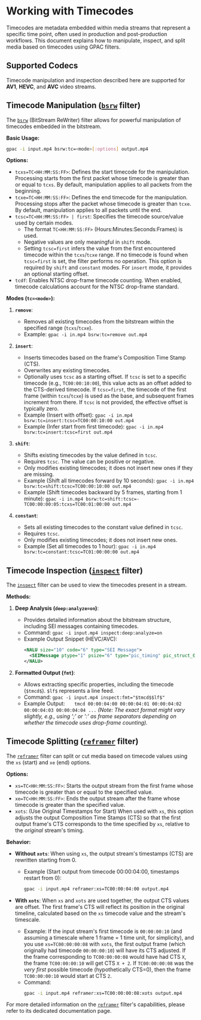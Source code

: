# Working with Timecodes

Timecodes are metadata embedded within media streams that represent a specific time point, often used in production and post-production workflows. This document explains how to manipulate, inspect, and split media based on timecodes using GPAC filters.

## Supported Codecs

Timecode manipulation and inspection described here are supported for **AV1**, **HEVC**, and **AVC** video streams.

## Timecode Manipulation ([`bsrw`](bsrw) filter)

The [`bsrw`](bsrw) (BitStream ReWriter) filter allows for powerful manipulation of timecodes embedded in the bitstream.

**Basic Usage:**

```bash
gpac -i input.mp4 bsrw:tc=<mode>[:options] output.mp4
```

**Options:**

- `tcxs=TC<HH:MM:SS:FF>`: Defines the start timecode for the manipulation. Processing starts from the first packet whose timecode is greater than or equal to `tcxs`. By default, manipulation applies to all packets from the beginning.
- `tcxe=TC<HH:MM:SS:FF>`: Defines the end timecode for the manipulation. Processing stops after the packet whose timecode is greater than `tcxe`. By default, manipulation applies to all packets until the end.
- `tcsc=TC<HH:MM:SS:FF> | first`: Specifies the timecode source/value used by certain modes.
  - The format `TC<HH:MM:SS:FF>` (Hours:Minutes:Seconds:Frames) is used.
  - Negative values are only meaningful in `shift` mode.
  - Setting `tcsc=first` infers the value from the first encountered timecode within the `tcxs`/`tcxe` range. If no timecode is found when `tcsc=first` is set, the filter performs no operation. This option is required by `shift` and `constant` modes. For `insert` mode, it provides an optional starting offset.
- `tcdf`: Enables NTSC drop-frame timecode counting. When enabled, timecode calculations account for the NTSC drop-frame standard.

**Modes (`tc=<mode>`):**

1.  **`remove`**:

    - Removes all existing timecodes from the bitstream within the specified range (`tcxs`/`tcxe`).
    - Example: `gpac -i in.mp4 bsrw:tc=remove out.mp4`

2.  **`insert`**:

    - Inserts timecodes based on the frame's Composition Time Stamp (CTS).
    - Overwrites any existing timecodes.
    - Optionally uses `tcsc` as a starting offset. If `tcsc` is set to a specific timecode (e.g., `TC00:00:10:00`), this value acts as an offset added to the CTS-derived timecode. If `tcsc=first`, the timecode of the first frame (within `tcxs`/`tcxe`) is used as the base, and subsequent frames increment from there. If `tcsc` is not provided, the effective offset is typically zero.
    - Example (Insert with offset): `gpac -i in.mp4 bsrw:tc=insert:tcsc=TC00:00:10:00 out.mp4`
    - Example (Infer start from first timecode): `gpac -i in.mp4 bsrw:tc=insert:tcsc=first out.mp4`

3.  **`shift`**:

    - Shifts existing timecodes by the value defined in `tcsc`.
    - Requires `tcsc`. The value can be positive or negative.
    - Only modifies existing timecodes; it does not insert new ones if they are missing.
    - Example (Shift all timecodes forward by 10 seconds): `gpac -i in.mp4 bsrw:tc=shift:tcsc=TC00:00:10:00 out.mp4`
    - Example (Shift timecodes backward by 5 frames, starting from 1 minute): `gpac -i in.mp4 bsrw:tc=shift:tcsc=-TC00:00:00:05:tcxs=TC00:01:00:00 out.mp4`

4.  **`constant`**:
    - Sets all existing timecodes to the constant value defined in `tcsc`.
    - Requires `tcsc`.
    - Only modifies existing timecodes; it does not insert new ones.
    - Example (Set all timecodes to 1 hour): `gpac -i in.mp4 bsrw:tc=constant:tcsc=TC01:00:00:00 out.mp4`

## Timecode Inspection ([`inspect`](inspect) filter)

The [`inspect`](inspect) filter can be used to view the timecodes present in a stream.

**Methods:**

1.  **Deep Analysis (`deep:analyze=on`)**:

    - Provides detailed information about the bitstream structure, including SEI messages containing timecodes.
    - Command: `gpac -i input.mp4 inspect:deep:analyze=on`
    - Example Output Snippet (HEVC/AVC):
      ```xml
      <NALU size="10" code="6" type="SEI Message">
        <SEIMessage ptype="1" psize="6" type="pic_timing" pic_struct_0="0" num_clock_ts="1" clock_timestamp_flag_0="1" nuit_field_based_flag_0="0" counting_type_0="0" full_timestamp_flag_0="1" discontinuity_flag_0="0" cnt_dropped_flag_0="0" time_code_0="00:00:07:07"/>
      </NALU>
      ```

2.  **Formatted Output (`fmt`)**:
    - Allows extracting specific properties, including the timecode (`$tmcd$`). `$lf$` represents a line feed.
    - Command: `gpac -i input.mp4 inspect:fmt="$tmcd$$lf$"`
    - Example Output:
      `    tmcd
    00:00:04:00
    00:00:04:01
    00:00:04:02
    00:00:04:03
    00:00:04:04
    ...
   `
      _(Note: The exact format might vary slightly, e.g., using ';' or ':' as frame separators depending on whether the timecode uses drop-frame counting)._

## Timecode Splitting ([`reframer`](reframer) filter)

The [`reframer`](reframer) filter can split or cut media based on timecode values using the `xs` (start) and `xe` (end) options.

**Options:**

- `xs=TC<HH:MM:SS:FF>`: Starts the output stream from the first frame whose timecode is greater than or equal to the specified value.
- `xe=TC<HH:MM:SS:FF>`: Ends the output stream after the frame whose timecode is greater than the specified value.
- `xots`: (Use Original Timestamps for Start) When used with `xs`, this option adjusts the output Composition Time Stamps (CTS) so that the first output frame's CTS corresponds to the time specified by `xs`, relative to the _original_ stream's timing.

**Behavior:**

- **Without `xots`**: When using `xs`, the output stream's timestamps (CTS) are rewritten starting from 0.

  - Example (Start output from timecode 00:00:04:00, timestamps restart from 0):
    ```bash
    gpac -i input.mp4 reframer:xs=TC00:00:04:00 output.mp4
    ```

- **With `xots`**: When `xs` and `xots` are used together, the output CTS values are offset. The first frame's CTS will reflect its position in the original timeline, calculated based on the `xs` timecode value and the stream's timescale.
  - Example: If the input stream's first timecode is `00:00:00:10` (and assuming a timescale where 1 frame = 1 time unit, for simplicity), and you use `xs=TC00:00:00:08` with `xots`, the first output frame (which originally had timecode `00:00:00:10`) will have its CTS adjusted. If the frame corresponding to `TC00:00:00:08` would have had CTS `X`, the frame `TC00:00:00:10` will get CTS `X + 2`. If `TC00:00:00:08` was the _very first_ possible timecode (hypothetically CTS=0), then the frame `TC00:00:00:10` would start at CTS `2`.
  - Command:
    ```bash
    gpac -i input.mp4 reframer:xs=TC00:00:00:08:xots output.mp4
    ```

For more detailed information on the [`reframer`](reframer) filter's capabilities, please refer to its dedicated documentation page.
